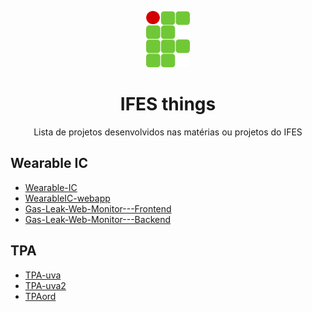 <p align="center">
  <a href="https://github.com/LetsTN/IFES-Things">
    <img src="IFES logo.png" alt="Logo" width="70" height="90">
  </a>

  <h1 align="center">IFES things</h1>

  <p align="center">
    Lista de projetos desenvolvidos nas matérias ou projetos do IFES
  </p>
</p>

## Wearable IC
  * [Wearable-IC](https://github.com/LetsTN/Wearable-IC)
  * [WearableIC-webapp](https://github.com/LetsTN/WearableIC-webapp)
  * [Gas-Leak-Web-Monitor---Frontend](https://github.com/LetsTN/Gas-Leak-Web-Monitor---Frontend)
  * [Gas-Leak-Web-Monitor---Backend](https://github.com/LetsTN/Gas-Leak-Web-Monitor---Backend)
  
## TPA
  * [TPA-uva](https://github.com/LetsTN/TPA-uva)
  * [TPA-uva2](https://github.com/LetsTN/TPA-uva2)
  * [TPAord](https://github.com/LetsTN/TPAord) 
  
